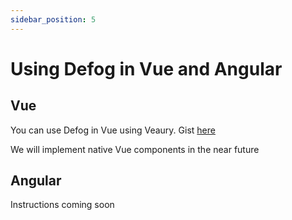 ```yaml
---
sidebar_position: 5
---
```


# Using Defog in Vue and Angular

## Vue
You can use Defog in Vue using Veaury. Gist [here](https://gist.github.com/rishsriv/04fa665da9a0d7484de3574c7ba75a35)

We will implement native Vue components in the near future

## Angular

Instructions coming soon